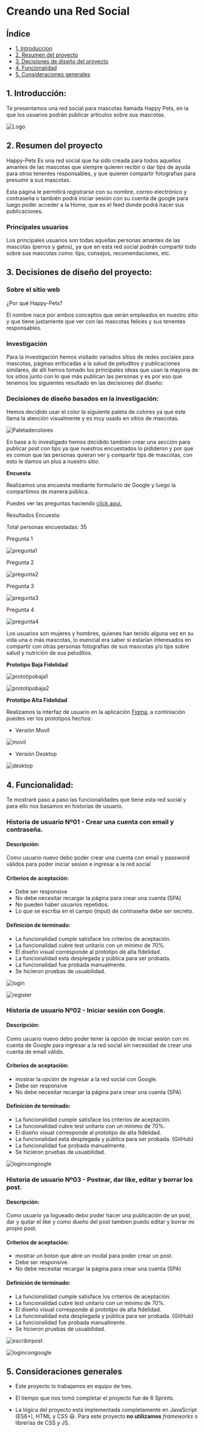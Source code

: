 # Creando una Red Social

## Índice

- [1. Introduccion](#1-introduccion)
- [2. Resumen del proyecto](#2-resumen-del-proyecto)
- [3. Decisiones de diseño del proyecto](#3-decisiones-de-diseño-del-proyecto)
- [4. Funcionalidad](#4-funcionalidad)
- [5. Consideraciones generales](#5-consideraciones-generales)

## 1. Introducción:

Te presentamos una red social para mascotas llamada Happy Pets, en la que los usuarios podrán publicar artículos sobre sus mascotas.

![Logo](./src/imagenes/logoFinal.png)

## 2. Resumen del proyecto

Happy-Pets Es una red social que ha sido creada para todos aquellos amantes de las mascotas que siempre quieren recibir o dar tips de ayuda para otros tenentes responsables, y que quieren compartir fotografias para presumir a sus mascotas.

Esta página le permitirá registrarse con su nombre, correo electrónico y contraseña o también podrá iniciar sesión con su cuenta de google para luego poder acceder a la Home, que es el feed donde podrá hacer sus publicaciones.

### Principales usuarios

Los principales usuarios son todas aquellas personas amantes de las mascotas (perros y gatos), ya que en esta red social podrán compartir todo sobre sus mascotas como: tips, consejos, recomendaciones, etc.

## 3. Decisiones de diseño del proyecto:

### Sobre el sitio web

¿Por qué Happy-Pets?

El nombre nace por ambos conceptos que serán empleados en nuestro sitio y que tiene justamente que ver con las mascotas felices y sus tenentes responsables.

### Investigación

Para la investigación hemos visitado variados sitios de redes sociales para mascotas, páginas enfocadas a la salud de peluditos y publicaciones similares, de allí hemos tomado los principales ideas que usan la mayoria de los sitios junto con lo que más publican las personas y es por eso que tenemos los siguientes resultado en las decisiones del diseño:

### Decisiones de diseño basados en la investigación:

Hemos decidido usar el color la siguiente paleta de colores ya que este llama la atención visualmente y es muy usado en sitios de mascotas.

![Paletadecolores](./img-readme/paletadecolores.jpg)

En base a lo investigado hemos decidido tambien crear una sección para publicar post con tips ya que nuestros encuestados lo pidideron y por que es común que las personas quieran ver y compartir tips de mascotas, con esto le damos un plus a nuestro sitio.

**Encuesta**

Realizamos una encuesta mediante formulario de Google y luego la compartimos de manera pública.

Puedes ver las preguntas haciendo [click aquí.](https://docs.google.com/forms/d/1HlqoZLrLHU9HN4IlXr_InlvY0mu6WpbkD4MfunywrB8/viewform?edit_requested=true)

Resultados Encuesta:

Total personas encuestadas: 35

Pregunta 1

![pregunta1](./img-readme/preguntauno.png)

Pregunta 2

![pregunta2](./img-readme/preguntados.png)

Pregunta 3

![pregunta3](./img-readme/preguntatres.png)

Pregunta 4

![pregunta4](./img-readme/preguntacuatro.png)

Los usuarios son mujeres y hombres, quienes han tenido alguna vez en su vida una o más mascotas, lo esencial era saber si estarían interesados en compartir con otras personas fotografías de sus mascotas y/o tips sobre salud y nutrición de sus peluditos.

**Prototipo Baja Fidelidad**

![prototipobaja1](./img-readme/prototipobaja1.png)

![prototipobaja2](./img-readme/prototipobaja2.png)

**Prototipo Alta Fidelidad**

Realizamos la interfaz de usuario en la aplicación [Figma](https://www.figma.com/), a continiación puedes ver los prototipos hechos:

- Versión Movil

![movil](./img-readme/prototipoaltamovil.png)

- Versión Desktop

![desktop](./img-readme/prototipoaltadesktop.png)

## 4. Funcionalidad:

Te mostraré paso a paso las funcionalidades que tiene esta red social y para ello nos basamos en historias de usuario.

### Historia de usuario Nº01 - Crear una cuenta con email y contraseña.

#### Descripción:

Como usuario nuevo debo poder crear una cuenta con email y password válidos para poder iniciar sesion e ingresar a la red social

#### Criterios de aceptación:

- Debe ser responsive
- No debe necesitar recargar la página para crear una cuenta (SPA)
- No pueden haber usuarios repetidos.
- Lo que se escriba en el campo (input) de contraseña debe ser secreto.

#### Definición de terminado:

- La funcionalidad cumple satisface los criterios de aceptación.
- La funcionalidad cubre test unitario con un mínimo de 70%.
- El diseño visual corresponde al prototipo de alta fidelidad.
- La funcionalidad esta desplegada y pública para ser probada.
- La funcionalidad fue probada manualmente.
- Se hicieron pruebas de usuabilidad.

![login](./img-readme/Login.jpeg)

![register](./img-readme/Registro.jpeg)

### Historia de usuario Nº02 - Iniciar sesión con Google.

#### Descripción:

Como usuario nuevo debo poder tener la opción de iniciar sesión con mi cuenta de Google para ingresar a la red social sin necesidad de crear una cuenta de email válido.

#### Criterios de aceptación:

- mostrar la opción de ingresar a la red social con Google.
- Debe ser responsive
- No debe necesitar recargar la página para crear una cuenta (SPA)

#### Definición de terminado:

- La funcionalidad cumple satisface los criterios de aceptación.
- La funcionalidad cubre test unitario con un mínimo de 70%.
- El diseño visual corresponde al prototipo de alta fidelidad.
- La funcionalidad esta desplegada y pública para ser probada. (GitHub)
- La funcionalidad fue probada manualmente.
- Se hicieron pruebas de usuabilidad.

![logincongoogle](./img-readme/logingoogle.jpeg)

### Historia de usuario Nº03 - Postear, dar like, editar y borrar los post.

#### Descripción:

Como usuario ya logueado debo poder hacer una publicación de un post, dar y quitar el like y como dueño del post tambien puedo editar y borrar mi propio post.

#### Criterios de aceptación:

- mostrar un boton que abre un modal para poder crear un post.
- Debe ser responsive.
- No debe necesitar recargar la página para crear una cuenta (SPA)

#### Definición de terminado:

- La funcionalidad cumple satisface los criterios de aceptación.
- La funcionalidad cubre test unitario con un mínimo de 70%.
- El diseño visual corresponde al prototipo de alta fidelidad.
- La funcionalidad esta desplegada y pública para ser probada. (GitHub)
- La funcionalidad fue probada manualmente.
- Se hicieron pruebas de usuabilidad.

![escribirpost](./img-readme/seccionpublicarpost.png)

![logincongoogle](./img-readme/mostrarpublicacionesdeotrosusuarios.png)

## 5. Consideraciones generales

- Este proyecto lo trabajamos en equipo de tres.

- El tiempo que nos tomó completar el proyecto fue de 6 Sprints.

- La lógica del proyecto está implementada completamente en JavaScript
  (ES6+), HTML y CSS :smiley:. Para este proyecto **no utilizamos**
  _frameworks_ o librerías de CSS y JS.
